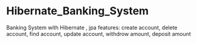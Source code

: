 # Hibernate_Banking_System
Banking System with Hibernate , jpa
features: create account, delete account, find account, update account, withdrow amount, deposit amount
